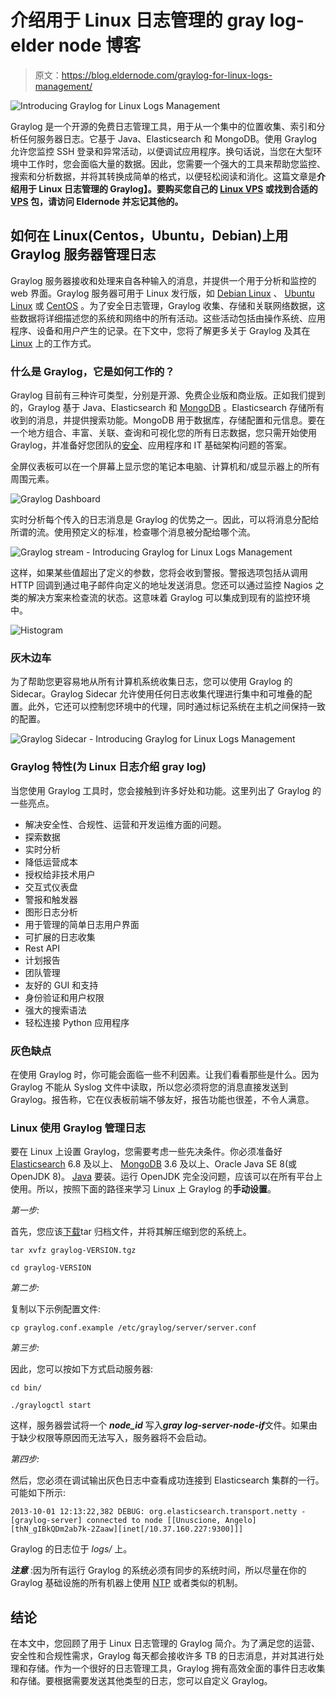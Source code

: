 # 介绍用于 Linux 日志管理的 gray log-elder node 博客

> 原文：<https://blog.eldernode.com/graylog-for-linux-logs-management/>

![Introducing Graylog for Linux Logs Management](img/016ad6c1664e4406ea9ba02afe79d7a5.png)

Graylog 是一个开源的免费日志管理工具，用于从一个集中的位置收集、索引和分析任何服务器日志。它基于 Java、Elasticsearch 和 MongoDB。使用 Graylog 允许您监控 SSH 登录和异常活动，以便调试应用程序。换句话说，当您在大型环境中工作时，您会面临大量的数据。因此，您需要一个强大的工具来帮助您监控、搜索和分析数据，并将其转换成简单的格式，以便轻松阅读和消化。这篇文章是**介绍用于 Linux 日志管理的 Graylog】。要购买您自己的 [Linux VPS](https://eldernode.com/linux-vps/) 或找到合适的 [VPS](https://eldernode.com/vps/) 包，请访问 Eldernode 并忘记其他的。**

## **如何在 Linux(Centos，Ubuntu，Debian)上用 Graylog 服务器管理日志**

Graylog 服务器接收和处理来自各种输入的消息，并提供一个用于分析和监控的 web 界面。Graylog 服务器可用于 Linux 发行版，如 [Debian Linux](https://blog.eldernode.com/tag/debian/) 、 [Ubuntu Linux](https://blog.eldernode.com/tag/ubuntu/) 或 [CentOS](https://blog.eldernode.com/tag/centos/) 。为了安全日志管理，Graylog 收集、存储和关联网络数据，这些数据将详细描述您的系统和网络中的所有活动。这些活动包括由操作系统、应用程序、设备和用户产生的记录。在下文中，您将了解更多关于 Graylog 及其在 [Linux](https://blog.eldernode.com/tag/linux/) 上的工作方式。

### **什么是 Graylog，它是如何工作的？**

Graylog 目前有三种许可类型，分别是开源、免费企业版和商业版。正如我们提到的，Graylog 基于 Java、Elasticsearch 和 [MongoDB](https://blog.eldernode.com/install-mongodb-ubuntu-20/) 。Elasticsearch 存储所有收到的消息，并提供搜索功能。MongoDB 用于数据库，存储配置和元信息。要在一个地方组合、丰富、关联、查询和可视化您的所有日志数据，您只需开始使用 Graylog，并准备好您团队的[安全](https://blog.eldernode.com/tag/security/)、应用程序和 IT 基础架构问题的答案。

全屏仪表板可以在一个屏幕上显示您的笔记本电脑、计算机和/或显示器上的所有周围元素。

![Graylog Dashboard](img/316ce796004e33eef4ac7ec39c0a1288.png)

实时分析每个传入的日志消息是 Graylog 的优势之一。因此，可以将消息分配给所谓的流。使用预定义的标准，检查哪个消息被分配给哪个流。

![Graylog stream - Introducing Graylog for Linux Logs Management](img/e8794052a2b9ec1ee9d6263c781f1b26.png)

这样，如果某些值超出了定义的参数，您将会收到警报。警报选项包括从调用 HTTP 回调到通过电子邮件向定义的地址发送消息。您还可以通过监控 Nagios 之类的解决方案来检查流的状态。这意味着 Graylog 可以集成到现有的监控环境中。

![Histogram](img/85c2fb85766970081209b4e56a67044d.png)

### **灰木边车**

为了帮助您更容易地从所有计算机系统收集日志，您可以使用 Graylog 的 Sidecar。Graylog Sidecar 允许使用任何日志收集代理进行集中和可堆叠的配置。此外，它还可以控制您环境中的代理，同时通过标记系统在主机之间保持一致的配置。

![Graylog Sidecar - Introducing Graylog for Linux Logs Management](img/c43c9b176632818b61e81bdbc892238e.png)

### **Graylog 特性(为 Linux 日志介绍 gray log)**

当您使用 Graylog 工具时，您会接触到许多好处和功能。这里列出了 Graylog 的一些亮点。

*   解决安全性、合规性、运营和开发运维方面的问题。
*   探索数据
*   实时分析
*   降低运营成本
*   授权给非技术用户
*   交互式仪表盘
*   警报和触发器
*   图形日志分析
*   用于管理的简单日志用户界面
*   可扩展的日志收集
*   Rest API
*   计划报告
*   团队管理
*   友好的 GUI 和支持
*   身份验证和用户权限
*   强大的搜索语法
*   轻松连接 Python 应用程序

### **灰色缺点**

在使用 Graylog 时，你可能会面临一些不利因素。让我们看看那些是什么。因为 Graylog 不能从 Syslog 文件中读取，所以您必须将您的消息直接发送到 Graylog。报告称，它在仪表板前端不够友好，报告功能也很差，不令人满意。

### **Linux 使用 Graylog 管理日志**

要在 Linux 上设置 Graylog，您需要考虑一些先决条件。你必须准备好 [Elasticsearch](https://www.elastic.co/downloads/elasticsearch) 6.8 及以上、 [MongoDB](https://docs.mongodb.com/manual/administration/install-on-linux/) 3.6 及以上、Oracle Java SE 8(或 OpenJDK 8)。 [Java](https://blog.eldernode.com/install-java-apt-debian-10/) 要装。运行 OpenJDK 完全没问题，应该可以在所有平台上使用。所以，按照下面的路径来学习 Linux 上 Graylog 的**手动设置**。

*第一步:*

首先，您应该[下载](https://www.graylog.org/downloads-2)tar 归档文件，并将其解压缩到您的系统上。

```
tar xvfz graylog-VERSION.tgz
```

```
cd graylog-VERSION
```

*第二步:*

复制以下示例配置文件:

```
cp graylog.conf.example /etc/graylog/server/server.conf
```

*第三步:*

因此，您可以按如下方式启动服务器:

```
cd bin/
```

```
./graylogctl start
```

这样，服务器尝试将一个 ***node_id*** 写入***gray log-server-node-if***文件。如果由于缺少权限等原因而无法写入，服务器将不会启动。

*第四步:*

然后，您必须在调试输出灰色日志中查看成功连接到 Elasticsearch 集群的一行。可能如下所示:

```
2013-10-01 12:13:22,382 DEBUG: org.elasticsearch.transport.netty - [graylog-server] connected to node [[Unuscione, Angelo][thN_gIBkQDm2ab7k-2Zaaw][inet[/10.37.160.227:9300]]]
```

Graylog 的日志位于 *logs/* 上。

***注意*** :因为所有运行 Graylog 的系统必须有同步的系统时间，所以尽量在你的 Graylog 基础设施的所有机器上使用 [NTP](https://blog.eldernode.com/install-ntp-debian/) 或者类似的机制。

## 结论

在本文中，您回顾了用于 Linux 日志管理的 Graylog 简介。为了满足您的运营、安全性和合规性需求，Graylog 每天都会接收许多 TB 的日志消息，并对其进行处理和存储。作为一个很好的日志管理工具，Graylog 拥有高效全面的事件日志收集和存储。要根据需要发送其他类型的日志，您可以自定义 Graylog。